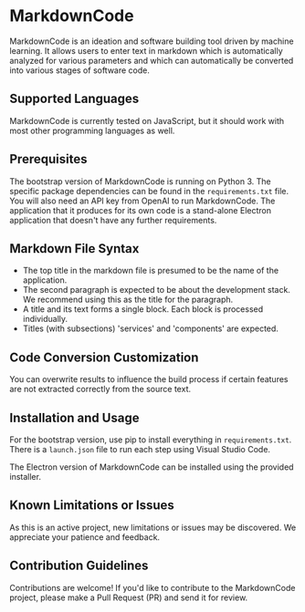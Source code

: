 # MarkdownCode

MarkdownCode is an ideation and software building tool driven by machine learning. It allows users to enter text in markdown which is automatically analyzed for various parameters and which can automatically be converted into various stages of software code.

## Supported Languages

MarkdownCode is currently tested on JavaScript, but it should work with most other programming languages as well.

## Prerequisites

The bootstrap version of MarkdownCode is running on Python 3. The specific package dependencies can be found in the `requirements.txt` file. You will also need an API key from OpenAI to run MarkdownCode. The application that it produces for its own code is a stand-alone Electron application that doesn't have any further requirements.

## Markdown File Syntax

- The top title in the markdown file is presumed to be the name of the application.
- The second paragraph is expected to be about the development stack. We recommend using this as the title for the paragraph. 
- A title and its text forms a single block. Each block is processed individually. 
- Titles (with subsections) 'services' and 'components' are expected.

## Code Conversion Customization

You can overwrite results to influence the build process if certain features are not extracted correctly from the source text.

## Installation and Usage

For the bootstrap version, use pip to install everything in `requirements.txt`. There is a `launch.json` file to run each step using Visual Studio Code.

The Electron version of MarkdownCode can be installed using the provided installer.

## Known Limitations or Issues

As this is an active project, new limitations or issues may be discovered. We appreciate your patience and feedback.

## Contribution Guidelines

Contributions are welcome! If you'd like to contribute to the MarkdownCode project, please make a Pull Request (PR) and send it for review.

